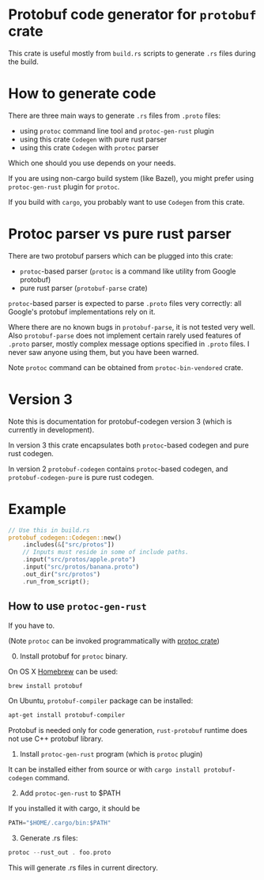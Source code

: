 <!-- cargo-sync-readme start -->

# Protobuf code generator for `protobuf` crate

This crate is useful mostly from `build.rs` scripts to generate `.rs` files during the build.

# How to generate code

There are three main ways to generate `.rs` files from `.proto` files:
* using `protoc` command line tool and `protoc-gen-rust` plugin
* using this crate `Codegen` with pure rust parser
* using this crate `Codegen` with `protoc` parser

Which one should you use depends on your needs.

If you are using non-cargo build system (like Bazel), you might prefer
using `protoc-gen-rust` plugin for `protoc`.

If you build with `cargo`, you probably want to use `Codegen` from this crate.

# Protoc parser vs pure rust parser

There are two protobuf parsers which can be plugged into this crate:
* `protoc`-based parser (`protoc` is a command like utility from Google protobuf)
* pure rust parser (`protobuf-parse` crate)

`protoc`-based parser is expected to parse `.proto` files very correctly:
all Google's protobuf implementations rely on it.

Where there are no known bugs in `protobuf-parse`, it is not tested very well.
Also `protobuf-parse` does not implement certain rarely used features of `.proto` parser,
mostly complex message options specified in `.proto` files.
I never saw anyone using them, but you have been warned.

Note `protoc` command can be obtained from `protoc-bin-vendored` crate.

# Version 3

Note this is documentation for protobuf-codegen version 3 (which is currently in development).

In version 3 this crate encapsulates both `protoc`-based codegen and pure rust codegen.

In version 2 `protobuf-codegen` contains `protoc`-based codegen,
and `protobuf-codegen-pure` is pure rust codegen.

# Example

```rust
// Use this in build.rs
protobuf_codegen::Codegen::new()
    .includes(&["src/protos"])
    // Inputs must reside in some of include paths.
    .input("src/protos/apple.proto")
    .input("src/protos/banana.proto")
    .out_dir("src/protos")
    .run_from_script();
```

## How to use `protoc-gen-rust`

If you have to.

(Note `protoc` can be invoked programmatically with
[protoc crate](https://docs.rs/protoc/%3E=3.0.0-alpha))

0) Install protobuf for `protoc` binary.

On OS X [Homebrew](https://github.com/Homebrew/brew) can be used:

```sh
brew install protobuf
```

On Ubuntu, `protobuf-compiler` package can be installed:

```sh
apt-get install protobuf-compiler
```

Protobuf is needed only for code generation, `rust-protobuf` runtime
does not use C++ protobuf library.

1) Install `protoc-gen-rust` program (which is `protoc` plugin)

It can be installed either from source or with `cargo install protobuf-codegen` command.

2) Add `protoc-gen-rust` to $PATH

If you installed it with cargo, it should be

```rust
PATH="$HOME/.cargo/bin:$PATH"
```

3) Generate .rs files:

```rust
protoc --rust_out . foo.proto
```

This will generate .rs files in current directory.

<!-- cargo-sync-readme end -->
